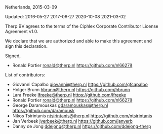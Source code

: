 Netherlands, 2015-03-09

Updated:
    2016-05-27
    2017-06-27
    2020-10-08
    2021-03-02

Therp BV agrees to the terms of the Ciphlex Corporate 
Contributor License Agreement v1.0.

We declare that we are authorized and able to make this agreement and sign
this declaration.

Signed,

*  Ronald Portier ronald@therp.nl https://github.com/nl66278

List of contributors:

*  Giovanni Capalbo giovanni@therp.nl https://github.com/gfcapalbo
*  Holger Brunn hbrunn@therp.nl https://github.com/hbrunn
*  Lara Freeke lfreeke@therp.nl https://github.com/lfreeke
*  Ronald Portier ronald@therp.nl https://github.com/nl66278
*  George Daramouskas gdaramouskas@therp.nl https://github.com/daramousk
*  Nikos Tsirintanis ntsirintanis@therp.nl https://github.com/ntsirintanis
*  Jan Verbeek jverbeek@therp.nl https://github.com/janverb
*  Danny de Jong ddejong@therp.nl https://github.com/ddejong-therp

